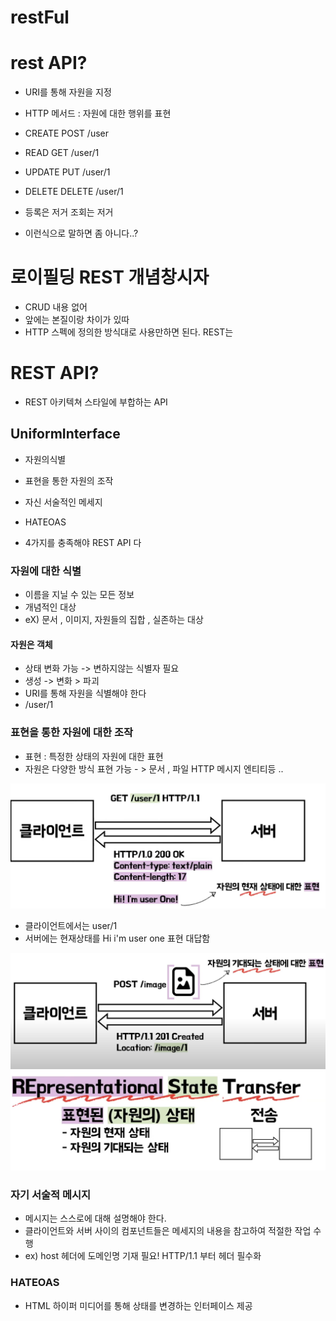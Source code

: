 # restFul



# rest API?

 + URI를 통해 자원을 지정 
 + HTTP 메서드 : 자원에 대한 행위를 표현

 + CREATE POST /user
 + READ GET /user/1
 + UPDATE PUT /user/1
 + DELETE DELETE /user/1

 + 등록은 저거 조회는 저거 
 + 이런식으로 말하면 좀 아니다..?



# 로이필딩 REST 개념창시자

 + CRUD 내용 없어
 + 앞에는 본질이랑 차이가 있따 
 + HTTP 스펙에 정의한 방식대로 사용만하면 된다. REST는



# REST API?

 + REST 아키텍쳐 스타일에 부합하는 API

## UniformInterface

 + 자원의식별
 + 표현을 통한 자원의 조작
 + 자신 서술적인 메세지
 + HATEOAS

 + 4가지를 충족해야 REST API 다


### 자원에 대한 식별

 + 이름을 지닐 수 있는 모든 정보
 + 개념적인 대상 
 + eX) 문서 , 이미지, 자원들의 집합 , 실존하는 대상

#### 자원은 객체

 + 상태 변화 가능 -> 변하지않는 식별자 필요
 + 생성 -> 변화 > 파괴
 + URI를 통해 자원을 식별해야 한다
 + /user/1

### 표현을 통한 자원에 대한 조작

 + 표현 : 특정한 상태의 자원에 대한 표현
 + 자원은 다양한 방식 표현 가능 - > 문서 , 파일 HTTP 메시지 엔티티등 ..

![](Img/img.png)


 + 클라이언트에서는 user/1 
 + 서버에는 현재상태를 Hi i'm user one 표현 대답함


![](Img/img_1.png)
![](Img/img_2.png)



### 자기 서술적 메시지

 + 메시지는 스스로에 대해 설명해야 한다.
 + 클라이언트와 서버 사이의 컴포넌트들은 메세지의 내용을 참고하여 적절한 작업 수행
 + ex) host 헤더에 도메인명 기재 필요! HTTP/1.1 부터 헤더 필수화


### HATEOAS

 + HTML 하이퍼 미디어를 통해 상태를 변경하는 인터페이스 제공